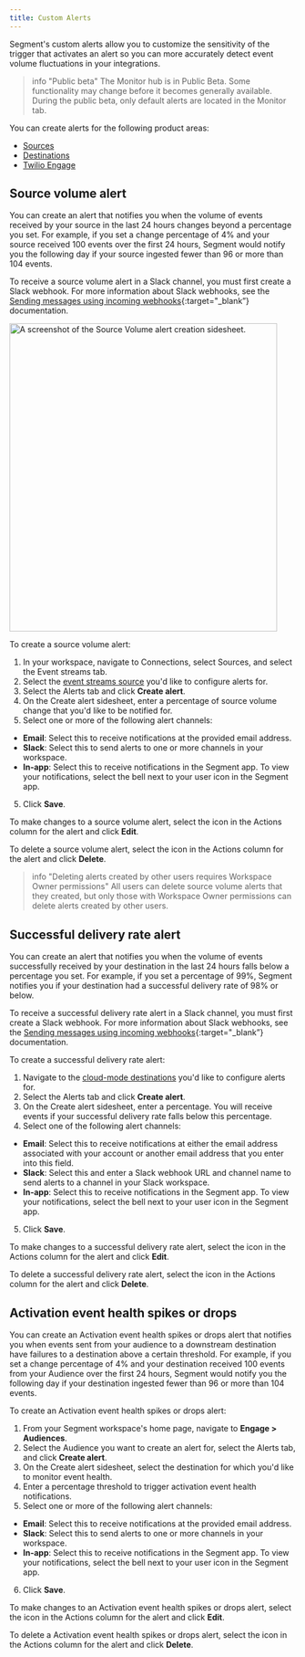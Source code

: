 ```yaml
---
title: Custom Alerts
---
```


Segment's custom alerts allow you to customize the sensitivity of the trigger that activates an alert so you can more accurately detect event volume fluctuations in your integrations.

> info "Public beta"
> The Monitor hub is in Public Beta. Some functionality may change before it becomes generally available. During the public beta, only default alerts are located in the Monitor tab. 

You can create alerts for the following product areas: 
- [Sources](#source-volume-alert)
- [Destinations](#successful-delivery-rate-alert)
- [Twilio Engage](#activation-event-health-spikes-or-drops)

## Source volume alert
You can create an alert that notifies you when the volume of events received by your source in the last 24 hours changes beyond a percentage you set. For example, if you set a change percentage of 4% and your source received 100 events over the first 24 hours, Segment would notify you the following day if your source ingested fewer than 96 or more than 104 events.

To receive a source volume alert in a Slack channel, you must first create a Slack webhook. For more information about Slack webhooks, see the [Sending messages using incoming webhooks](https://api.slack.com/messaging/webhooks){:target="_blank”} documentation.

<img src="images/alerting-source-alert.png" alt="A screenshot of the Source Volume alert creation sidesheet." width="470px" height="540px">

To create a source volume alert: 
1. In your workspace, navigate to Connections, select Sources, and select the Event streams tab. 
2. Select the [event streams source](/docs/connections/sources/#event-streams-sources) you'd like to configure alerts for. 
2. Select the Alerts tab and click **Create alert**. 
3. On the Create alert sidesheet, enter a percentage of source volume change that you'd like to be notified for. 
4. Select one or more of the following alert channels:
  - **Email**: Select this to receive notifications at the provided email address. 
  - **Slack**: Select this to send alerts to one or more channels in your workspace. 
  - **In-app**: Select this to receive notifications in the Segment app. To view your notifications, select the bell next to your user icon in the Segment app. 
5. Click **Save**.

To make changes to a source volume alert, select the icon in the Actions column for the alert and click **Edit**. 

To delete a source volume alert, select the icon in the Actions column for the alert and click **Delete**.

> info "Deleting alerts created by other users requires Workspace Owner permissions"
> All users can delete source volume alerts that they created, but only those with Workspace Owner permissions can delete alerts created by other users. 

## Successful delivery rate alert

You can create an alert that notifies you when the volume of events successfully received by your destination in the last 24 hours falls below a percentage you set. For example, if you set a percentage of 99%, Segment notifies you if your destination had a successful delivery rate of 98% or below. 

To receive a successful delivery rate alert in a Slack channel, you must first create a Slack webhook. For more information about Slack webhooks, see the [Sending messages using incoming webhooks](https://api.slack.com/messaging/webhooks){:target="_blank”} documentation.

To create a successful delivery rate alert: 
1. Navigate to the [cloud-mode destinations](/docs/connections/destinations/#:~:text=Cloud%2Dmode%3A%20The%20sources%20send%20data%20directly%20to%20the%20Segment%20servers%2C%20which%20then%20translate%20it%20for%20each%20connected%20downstream%20destination%2C%20and%20send%20it%20on.) you'd like to configure alerts for. 
2. Select the Alerts tab and click **Create alert**. 
3. On the Create alert sidesheet, enter a percentage. You will receive events if your successful delivery rate falls below this percentage. 
4. Select one of the following alert channels:
  - **Email**: Select this to receive notifications at either the email address associated with your account or another email address that you enter into this field. 
  - **Slack**: Select this and enter a Slack webhook URL and channel name to send alerts to a channel in your Slack workspace.
  - **In-app**: Select this to receive notifications in the Segment app. To view your notifications, select the bell next to your user icon in the Segment app. 
5. Click **Save**.

To make changes to a successful delivery rate alert, select the icon in the Actions column for the alert and click **Edit**. 

To delete a successful delivery rate alert, select the icon in the Actions column for the alert and click **Delete**. 

## Activation event health spikes or drops

You can create an Activation event health spikes or drops alert that notifies you when events sent from your audience to a downstream destination have failures to a destination above a certain threshold. For example, if you set a change percentage of 4% and your destination received 100 events from your Audience over the first 24 hours, Segment would notify you the following day if your destination ingested fewer than 96 or more than 104 events.

To create an Activation event health spikes or drops alert: 
1. From your Segment workspace's home page, navigate to **Engage > Audiences**. 
2. Select the Audience you want to create an alert for, select the Alerts tab, and click **Create alert**. 
3. On the Create alert sidesheet, select the destination for which you'd like to monitor event health. 
4. Enter a percentage threshold to trigger activation event health notifications. 
5. Select one or more of the following alert channels:
  - **Email**: Select this to receive notifications at the provided email address. 
  - **Slack**: Select this to send alerts to one or more channels in your workspace. 
  - **In-app**: Select this to receive notifications in the Segment app. To view your notifications, select the bell next to your user icon in the Segment app. 
6. Click **Save**.

To make changes to an Activation event health spikes or drops alert, select the icon in the Actions column for the alert and click **Edit**. 

To delete a Activation event health spikes or drops alert, select the icon in the Actions column for the alert and click **Delete**.
